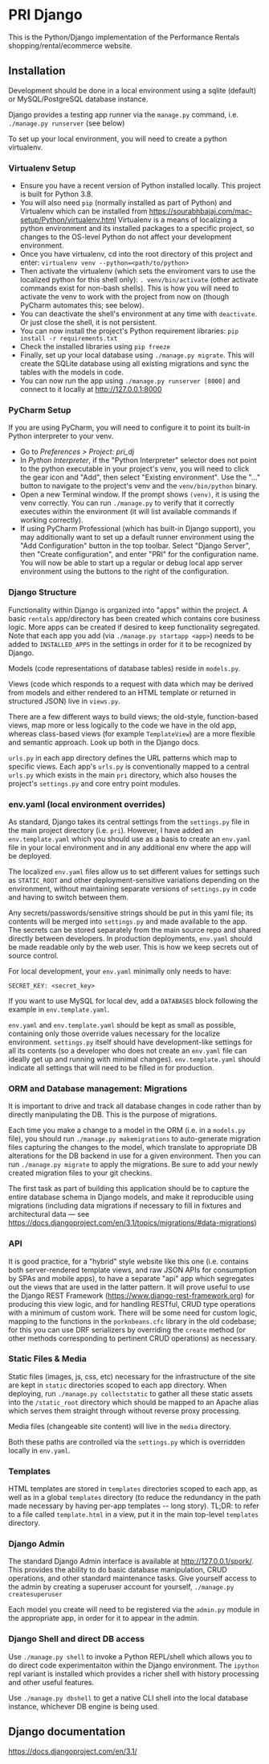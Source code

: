 # PRI Django

This is the Python/Django implementation of the Performance Rentals shopping/rental/ecommerce website.

## Installation

Development should be done in a local environment using a sqlite (default) or MySQL/PostgreSQL database instance.

Django provides a testing app runner via the `manage.py` command, i.e. `./manage.py runserver` (see below)

To set up your local environment, you will need to create a python virtualenv.

### Virtualenv Setup

- Ensure you have a recent version of Python installed locally. This project is built for Python 3.8.
- You will also need `pip` (normally installed as part of Python) and Virtualenv which can be installed from https://sourabhbajaj.com/mac-setup/Python/virtualenv.html
Virtualenv is a means of localizing a python environment and its installed packages to a specific project, so changes to
the OS-level Python do not affect your development environment.
- Once you have virtualenv, cd into the root directory of this project and enter: 
`virtualenv venv --python=<path/to/python>`
- Then activate the virtualenv (which sets the enviroment vars to use the localized python for this shell only):
`. venv/bin/activate` (other activate commands exist for non-bash shells). This is how you will need to activate the venv
to work with the project from now on (though PyCharm automates this; see below).
- You can deactivate the shell's environment at any time with `deactivate`. Or just close the shell, it is not persistent.
- You can now install the project's Python requirement libraries:
`pip install -r requirements.txt`
- Check the installed libraries using `pip freeze`
- Finally, set up your local database using `./manage.py migrate`. This will create the SQLite database using all existing migrations
and sync the tables with the models in code.
- You can now run the app using `./manage.py runserver [8000]` and connect to it locally at http://127.0.0.1:8000

### PyCharm Setup

If you are using PyCharm, you will need to configure it to point its built-in Python interpreter to your venv.

- Go to *Preferences > Project: pri_dj*
- In *Python Interpreter*, if the "Python Interpreter" selector does not point to the python executable in your project's venv,
you will need to click the gear icon and "Add", then select "Existing environment". Use the "..." button to navigate to the 
project's venv and the `venv/bin/python` binary.
- Open a new Terminal window. If the prompt shows `(venv)`, it is using the venv correctly. You can run `./manage.py` to verify
that it correctly executes within the environment (it will list available commands if working correctly).
- If using PyCharm Professional (which has built-in Django support), you may additionally want to set up a default runner
environment using the "Add Configuration" button in the top toolbar. Select "Django Server", then "Create configuration", 
and enter "PRI" for the configuration name. You will now be able to start up a regular or debug local app server environment
using the buttons to the right of the configuration.

### Django Structure

Functionality within Django is organized into "apps" within the project. A basic `rentals` app/directory has been created which contains
core business logic. More apps can be created if desired to keep functionality segregated. Note that each app you add (via 
`./manage.py startapp <app>`) needs to be added to `INSTALLED_APPS` in the settings in order for it to be recognized by Django.

Models (code representations of database tables) reside in `models.py`.

Views (code which responds to a request with data which may be derived from models and either rendered to an HTML template or 
returned in structured JSON) live in `views.py`.

There are a few different ways to build views; the old-style, function-based views, map more or less logically to the code we have
in the old app, whereas class-based views (for example `TemplateView`) are a more flexible and semantic approach. Look up both
in the Django docs.

`urls.py` in each app directory defines the URL patterns which map to specific views. Each app's `urls.py` is conventionally 
mapped to a central `urls.py` which exists in the main `pri` directory, which also houses the project's `settings.py` and 
core entry point modules.

### env.yaml (local environment overrides)

As standard, Django takes its central settings from the `settings.py` file in the main project directory (i.e. `pri`). However,
I have added an `env.template.yaml` which you should use as a basis to create an `env.yaml` file in your local environment 
and in any additional env where the app will be deployed.

The localized `env.yaml` files allow us to set different values for settings such as `STATIC_ROOT` and other deployment-sensitive
variations depending on the environment, without maintaining separate versions of `settings.py` in code and having to switch
between them.

Any secrets/passwords/sensitive strings should be put in this yaml file; its contents will 
be merged into `settings.py` and made available to the app. The secrets can be stored separately from the main source repo
and shared directly between developers. In production deployments, `env.yaml` should be made readable only by the web user. 
This is how we keep secrets out of source control.  

For local development, your `env.yaml` minimally only needs to have:

```
SECRET_KEY: <secret_key>
```

If you want to use MySQL for local dev, add a `DATABASES` block following the example in `env.template.yaml`.

`env.yaml` and `env.template.yaml` should be kept as small as possible, containing only those override values necessary
for the localize environment. `settings.py` itself should have development-like settings for all its contents (so a developer
who does not create an `env.yaml` file can ideally get up and running with minimal changes). `env.template.yaml` should indicate
all settings that will need to be filled in for production.

### ORM and Database management: Migrations

It is important to drive and track all database changes in code rather than by directly manipulating the DB. This is the
purpose of migrations.

Each time you make a change to a model in the ORM  (i.e. in a `models.py` file), you should run `./manage.py makemigrations` 
to auto-generate migration files capturing the changes to the model, which translate to appropriate DB alterations for the 
DB backend in use for a given environment. Then you can run `./manage.py migrate` to apply the migrations. Be sure to add 
your newly created migration files to your git checkins.

The first task as part of building this application should be to capture the entire database schema in Django models, and 
make it reproducible using migrations (including data migrations if necessary to fill in fixtures and architectural data —
see https://docs.djangoproject.com/en/3.1/topics/migrations/#data-migrations)

### API

It is good practice, for a "hybrid" style website like this one (i.e. contains both server-rendered template views, and raw
JSON APIs for consumption by SPAs and mobile apps), to have a separate "api" app which segregates out the views that are used
in the latter pattern. It will prove useful to use the Django REST Framework (https://www.django-rest-framework.org) for 
producing this view logic, and for handling RESTful, CRUD type operations with a minimum of custom work. There will be some 
need for custom logic, mapping to the functions in the `porknbeans.cfc` library in the old codebase; for this you can use
DRF serializers by overriding the `create` method (or other methods corresponding to pertinent CRUD operations) as necessary.

### Static Files & Media

Static files (images, js, css, etc) necessary for the infrastructure of the site are kept in `static` directories scoped to each
app directory. When deploying, run `./manage.py collectstatic` to gather all these static assets into the `/static_root` directory
which should be mapped to an Apache alias which serves them straight through without reverse proxy processing.

Media files (changeable site content) will live in the `media` directory.

Both these paths are controlled via the `settings.py` which is overridden locally in `env.yaml`.

### Templates

HTML templates are stored in `templates` directories scoped to each app, as well as in a global `templates` directory (to reduce
the redundancy in the path made necessary by having per-app templates -- long story). TL;DR: to refer to a file called `template.html`
in a view, put it in the main top-level `templates` directory.

### Django Admin

The standard Django Admin interface is available at http://127.0.0.1/spork/. This provides the ability to do basic database
manipulation, CRUD operations, and other standard maintenance tasks. Give yourself access to the admin by creating a superuser account 
for yourself, `./manage.py createsuperuser`

Each model you create will need to be registered via the `admin.py` module in the appropriate app, in order for it to appear
in the admin.

### Django Shell and direct DB access

Use `./manage.py shell` to invoke a Python REPL/shell which allows you to do direct code experimentaiton within the Django
environment. The `ipython` repl variant is installed which provides a richer shell with history processing and other useful features.

Use `./manage.py dbshell` to get a native CLI shell into the local database instance, whichever DB engine is being used.

## Django documentation

https://docs.djangoproject.com/en/3.1/